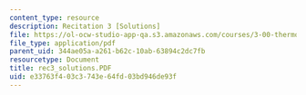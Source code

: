 ```yaml
---
content_type: resource
description: Recitation 3 [Solutions]
file: https://ol-ocw-studio-app-qa.s3.amazonaws.com/courses/3-00-thermodynamics-of-materials-fall-2002/e33763f403c3743e64fd03bd946de93f_rec3_solutions.PDF
file_type: application/pdf
parent_uid: 344ae05a-a261-b62c-10ab-63894c2dc7fb
resourcetype: Document
title: rec3_solutions.PDF
uid: e33763f4-03c3-743e-64fd-03bd946de93f
---
```

